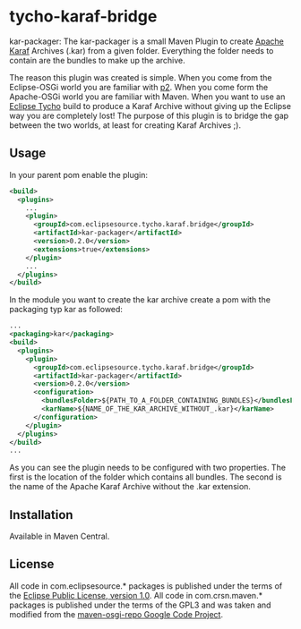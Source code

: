 tycho-karaf-bridge
==================

kar-packager: The kar-packager is a small Maven Plugin to create [Apache Karaf](http://karaf.apache.org/manual/latest-2.2.x/users-guide/kar.html) Archives (.kar) from a given folder. Everything the folder needs to contain are the bundles to make up the archive.

The reason this plugin was created is simple. When you come from the Eclipse-OSGi world you are familiar with [p2](http://eclipse.org/equinox/p2/). When you come form the Apache-OSGi world you are familiar with Maven. When you want to use an [Eclipse Tycho](http://eclipse.org/tycho/) build to produce a Karaf Archive without giving up the Eclipse way you are completely lost! The purpose of this plugin is to bridge the gap between the two worlds, at least for creating Karaf Archives ;).

Usage
-----
In your parent pom enable the plugin:

```xml
<build>
  <plugins>
    ...
    <plugin>
      <groupId>com.eclipsesource.tycho.karaf.bridge</groupId>
      <artifactId>kar-packager</artifactId>
      <version>0.2.0</version>
      <extensions>true</extensions>
    </plugin>
    ...
  </plugins>
</build>
```

In the module you want to create the kar archive create a pom with the packaging typ kar as followed:

```xml
...
<packaging>kar</packaging>
<build>
  <plugins>
    <plugin>
      <groupId>com.eclipsesource.tycho.karaf.bridge</groupId>
      <artifactId>kar-packager</artifactId>
      <version>0.2.0</version>
      <configuration>
        <bundlesFolder>${PATH_TO_A_FOLDER_CONTAINING_BUNDLES}</bundlesFolder>
        <karName>${NAME_OF_THE_KAR_ARCHIVE_WITHOUT_.kar}</karName>
      </configuration>
    </plugin>
  </plugins>
</build>
...
```
As you can see the plugin needs to be configured with two properties. The first is the location of the folder which contains all bundles. The second is the name of the Apache Karaf Archive without the .kar extension.

Installation
------------

Available in Maven Central.

License
-------

All code in com.eclipsesource.* packages is published under the terms of the [Eclipse Public License, version 1.0](http://www.eclipse.org/legal/epl-v10.html).
All code in com.crsn.maven.* packages is published under the terms of the GPL3 and was taken and modified from the [maven-osgi-repo Google Code Project](http://code.google.com/p/maven-osgi-repo/). 
